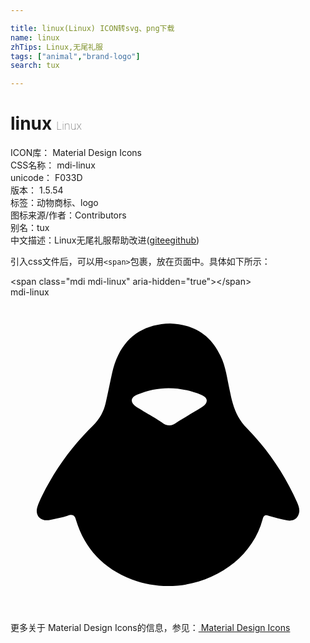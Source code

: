 ```yaml
---

title: linux(Linux) ICON转svg、png下载
name: linux
zhTips: Linux,无尾礼服
tags: ["animal","brand-logo"]
search: tux

---
```


# linux  <small style="font-size: 60%;font-weight: 100">Linux</small>


<div class="detail-page">
<p>
<span>
ICON库：
<span class="badge-secondary badge">Material Design Icons</span> 
</span>
<br/>
<span>
CSS名称：
<span class="badge-secondary badge">mdi-linux</span> 
</span>
<br/>
<span>
unicode：
<span class="badge-secondary badge">F033D</span> 
<copy-btn content='F033D' btn-title=""></copy-btn>
<copy-btn :content='String.fromCodePoint(parseInt("F033D", 16))' btn-title="复制U"></copy-btn>
</span>
<br/>
<span>
版本：
<span class="badge-secondary badge">1.5.54</span> 
</span><br/><span>标签：<span class="badge-light badge"><router-link to="/tags/animal.html">动物</router-link></span><span class="badge-light badge"><router-link to="/tags/brand-logo.html">商标、logo</router-link></span></span>
<br/>
<span>图标来源/作者：<span class="badge-light badge">Contributors</span></span> 
<br/>
<span>别名：<span class="badge-light badge">tux</span></span><br/><span class="zh-detail">中文描述：<span class="badge-primary badge">Linux</span><span class="badge-primary badge">无尾礼服</span><span class="help-link"><span>帮助改进</span>(<a href="https://gitee.com/liuwave/icon-helper/edit/master/json/material/linux.json" target="_blank" rel="noopener noreferrer">gitee</a><a href="https://github.com/liuwave/icon-helper/edit/master/json/material/linux.json" target="_blank" rel="noopener noreferrer">github</a></span>)</span><br/>
</p>
</div>
<div class="alert alert-dark">
  <i class="mdi mdi-linux mdi-48px"></i>
  <i class="mdi mdi-linux mdi-36px"></i>
  <i class="mdi mdi-linux mdi-24px"></i>
  <i class="mdi mdi-linux mdi-18px"></i>
</div>
<div>
  <p>引入css文件后，可以用<code>&lt;span&gt;</code>包裹，放在页面中。具体如下所示：    
  </p>
  <div class="alert alert-primary" style="font-size: 14px">
    &lt;span class="mdi mdi-linux" aria-hidden="true"&gt;&lt;/span&gt;
    <copy-btn content='<span class="mdi mdi-linux" aria-hidden="true"></span>'></copy-btn>
  </div>
  <div class="alert alert-secondary">
    <i class="mdi mdi-linux"
    style="font-size: 24px"
    aria-hidden="true"></i> mdi-linux
    <copy-btn content="mdi-linux" btn-title="复制图标名称"></copy-btn>
  </div>
</div>
<div id="svg" class="svg-wrap">
<svg xmlns="http://www.w3.org/2000/svg" viewBox="0 0 24 24"><path d="M14.62,8.35C14.2,8.63 12.87,9.39 12.67,9.54C12.28,9.85 11.92,9.83 11.53,9.53C11.33,9.37 10,8.61 9.58,8.34C9.1,8.03 9.13,7.64 9.66,7.42C11.3,6.73 12.94,6.78 14.57,7.45C15.06,7.66 15.08,8.05 14.62,8.35M21.84,15.63C20.91,13.54 19.64,11.64 18,9.97C17.47,9.42 17.14,8.8 16.94,8.09C16.84,7.76 16.77,7.42 16.7,7.08C16.5,6.2 16.41,5.3 16,4.47C15.27,2.89 14,2.07 12.16,2C10.35,2.05 9,2.81 8.21,4.4C8,4.83 7.85,5.28 7.75,5.74C7.58,6.5 7.43,7.29 7.25,8.06C7.1,8.71 6.8,9.27 6.29,9.77C4.68,11.34 3.39,13.14 2.41,15.12C2.27,15.41 2.13,15.7 2.04,16C1.85,16.66 2.33,17.12 3.03,16.96C3.47,16.87 3.91,16.78 4.33,16.65C4.74,16.5 4.9,16.6 5,17C5.65,19.15 7.07,20.66 9.24,21.5C13.36,23.06 18.17,20.84 19.21,16.92C19.28,16.65 19.38,16.55 19.68,16.65C20.14,16.79 20.61,16.89 21.08,17C21.57,17.09 21.93,16.84 22,16.36C22.03,16.1 21.94,15.87 21.84,15.63" /></svg>
</div>
<detail full-name='mdi-linux'></detail>
    
<div><p>更多关于 Material Design Icons的信息，参见：<a target="_blank" href="https://iconhelper.cn/material.html"> Material Design Icons</a>
</p></div>
